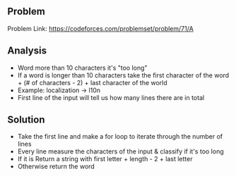## Problem

Problem Link: https://codeforces.com/problemset/problem/71/A

## Analysis

- Word more than 10 characters it's "too long"
- If a word is longer than 10 characters take the first character of the word + (# of characters - 2) + last character of the world
- Example: localization -> l10n
- First line of the input will tell us how many lines there are in total

## Solution

- Take the first line and make a for loop to iterate through the number of lines
- Every line measure the characters of the input & classify if it's too long
- If it is Return a string with first letter + length - 2 + last letter
- Otherwise return the word